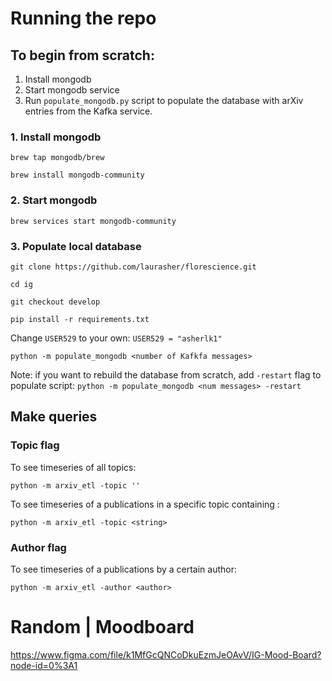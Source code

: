 # Running the repo

## To begin from scratch:
1. Install mongodb
2. Start mongodb service
3. Run `populate_mongodb.py` script to populate the database with arXiv entries from the Kafka service.

### 1. Install mongodb

`brew tap mongodb/brew`

`brew install mongodb-community`

### 2. Start mongodb

`brew services start mongodb-community`

### 3. Populate local database

`git clone https://github.com/laurasher/florescience.git`

`cd ig`

`git checkout develop`

`pip install -r requirements.txt`

Change `USER529` to your own: 
`USER529 = "asherlk1"`

`python -m populate_mongodb <number of Kafkfa messages>`

Note: if you want to rebuild the database from scratch, add `-restart` flag to populate script: `python -m populate_mongodb <num messages> -restart`



## Make queries

### Topic flag

To see timeseries of all topics:

`python -m arxiv_etl -topic ''`

To see timeseries of a publications in a specific topic containing <string>:

`python -m arxiv_etl -topic <string>`

### Author flag

To see timeseries of a publications by a certain author:

`python -m arxiv_etl -author <author>`


# Random | Moodboard
https://www.figma.com/file/k1MfGcQNCoDkuEzmJeOAvV/IG-Mood-Board?node-id=0%3A1
